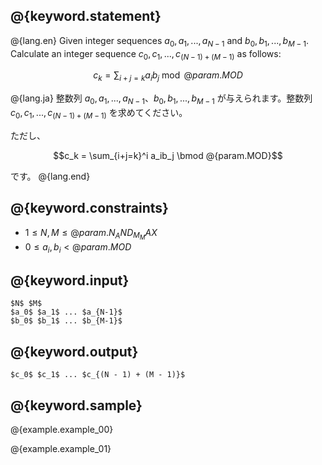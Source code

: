 ## @{keyword.statement}

@{lang.en}
Given integer sequences $a_0, a_1, ..., a_{N - 1}$ and $b_0, b_1, ..., b_{M - 1}$. Calculate an integer sequence $c_0, c_1, ..., c_{(N - 1) + (M - 1)}$ as follows:

$$c_k = \sum_{i+j=k} a_i b_j \bmod @{param.MOD}$$

@{lang.ja}
整数列 $a_0, a_1, ..., a_{N - 1}$、$b_0, b_1, ..., b_{M - 1}$ が与えられます。整数列 $c_0, c_1, ..., c_{(N - 1) + (M - 1)}$ を求めてください。

ただし、

$$c_k = \sum_{i+j=k}^i a_ib_j \bmod @{param.MOD}$$

です。
@{lang.end}

## @{keyword.constraints}

- $1 \leq N, M \leq @{param.N_AND_M_MAX}$
- $0 \leq a_i, b_i < @{param.MOD}$

## @{keyword.input}

```
$N$ $M$
$a_0$ $a_1$ ... $a_{N-1}$
$b_0$ $b_1$ ... $b_{M-1}$
```

## @{keyword.output}

```
$c_0$ $c_1$ ... $c_{(N - 1) + (M - 1)}$
```

## @{keyword.sample}

@{example.example_00}

@{example.example_01}
